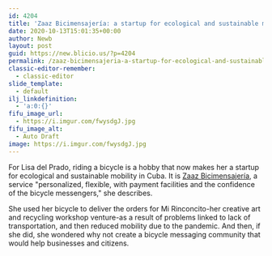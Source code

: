 ```yaml
---
id: 4204
title: 'Zaaz Bicimensajería: a startup for ecological and sustainable mobility in Cuba'
date: 2020-10-13T15:01:35+00:00
author: Newb
layout: post
guid: https://new.blicio.us/?p=4204
permalink: /zaaz-bicimensajeria-a-startup-for-ecological-and-sustainable-mobility-in-cuba/
classic-editor-remember:
  - classic-editor
slide_template:
  - default
ilj_linkdefinition:
  - 'a:0:{}'
fifu_image_url:
  - https://i.imgur.com/fwysdgJ.jpg
fifu_image_alt:
  - Auto Draft
image: https://i.imgur.com/fwysdgJ.jpg
---
```

For Lisa del Prado, riding a bicycle is a hobby that now makes her a startup for ecological and sustainable mobility in Cuba. It is [Zaaz Bicimensajería](https://www.facebook.com/zaazbicimensajeria.cuba/), a service "personalized, flexible, with payment facilities and the confidence of the bicycle messengers," she describes. 

She used her bicycle to deliver the orders for Mi Rinconcito-her creative art and recycling workshop venture-as a result of problems linked to lack of transportation, and then reduced mobility due to the pandemic. And then, if she did, she wondered why not create a bicycle messaging community that would help businesses and citizens.